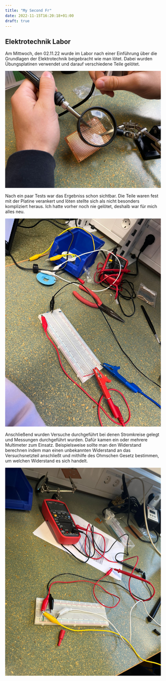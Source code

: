 ```yaml
---
title: "My Second Fr"
date: 2022-11-15T16:20:18+01:00
draft: true
---
```


## Elektrotechnik Labor

Am Mittwoch, den 02.11.22 wurde im Labor nach einer Einführung über die Grundlagen der Elektrotechnik beigebracht wie man lötet. Dabei wurden Übungsplatinen verwendet und darauf verschiedene Teile gelötet. 

![Das erste mal löten](../img/IMG-20221102-WA0025.jpg)

Nach ein paar Tests war das Ergebniss schon sichtbar. Die Teile waren fest mit der Platine verankert und löten stellte sich als nicht besonders kompliziert heraus. Ich hatte vorher noch nie gelötet, deshalb war für mich alles neu. 

![Angelötetes Bauteil](../img/IMG-20221102-WA0020.jpg)

Anschließend wurden Versuche durchgeführt bei denen Stromkreise gelegt und Messungen durchgeführt wurden. Dafür kamen ein oder mehrere Multimeter zum Einsatz. Beispielsweise sollte man den Widerstand berechnen indem man einen unbekannten Widerstand an das Versuchsnetzteil anschließt und mithilfe des Ohmschen Gesetz bestimmen, um welchen Widerstand es sich handelt.

![ein Versuchsaufbau](../img/IMG-20221102-WA0022.jpg)